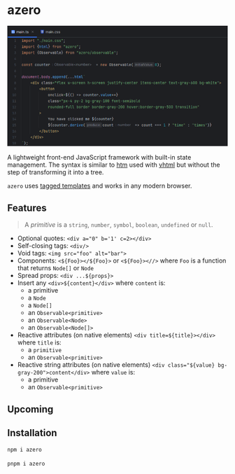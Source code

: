 # azero

![Showcase](images/showcase.png)

A lightweight front-end JavaScript framework with built-in state management. The syntax is similar to [htm](https://github.com/developit/htm) used with [vhtml](https://github.com/developit/vhtml) but without the step of transforming it into a tree. 

`azero` uses [tagged templates](https://developer.mozilla.org/en-US/docs/Web/JavaScript/Reference/Template_literals#tagged_templates) and works in any modern browser.

## Features

> A _primitive_ is a `string`, `number`, `symbol`, `boolean`, `undefined` or `null`.

- Optional quotes: `<div a="0" b='1' c=2></div>`
- Self-closing tags: `<div/>`
- Void tags: `<img src="foo" alt="bar">`
- Components: `<${Foo}></${Foo}>` or `<${Foo}><//>` where `Foo` is a function that returns `Node[]` or `Node`
- Spread props: `<div ...${props}>`
- Insert any `<div>${content}</div>` where `content` is:
  - a primitive
  - a `Node`
  - a `Node[]`
  - an `Observable<primitive>`
  - an `Observable<Node>`
  - an `Observable<Node[]>`
- Reactive attributes (on native elements) `<div title=${title}></div>` where `title` is:
  - a `primitive`
  - an `Observable<primitive>`
- Reactive string attributes (on native elements) `<div class="${value} bg-gray-200">content</div>` where `value` is:
  - a primitive
  - an `Observable<primitive>`

## Upcoming

## Installation

```shell
npm i azero

pnpm i azero
```